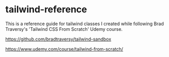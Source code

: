 # tailwind-reference

This is a reference guide for tailwind classes I created while following Brad Traversy's 'Tailwind CSS From Scratch' Udemy course.

https://github.com/bradtraversy/tailwind-sandbox

https://www.udemy.com/course/tailwind-from-scratch/
